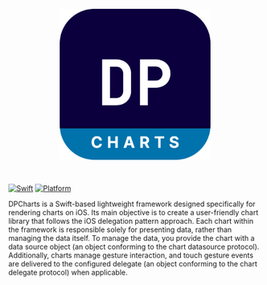 <p align="center">
<picture>
  <source media="(prefers-color-scheme: dark)" srcset="./Assets/DPChartsLogo.png" width="300">
  <img alt="logo" src="./Assets/DPChartsLogo.png" width="300">
</picture>
</p>

<br/>

[![Swift](https://img.shields.io/badge/Swift-5.7,_5.8-orange?style=rounded)](https://img.shields.io/badge/Swift-5.7,_5.8-Orange?style=rounded)
[![Platform](https://img.shields.io/badge/Platform-iOS-Blue?style=rounded)](https://img.shields.io/badge/Platform-iOS-Blue?style=rounded)

DPCharts is a Swift-based lightweight framework designed specifically for rendering charts on iOS. Its main objective is to create a user-friendly chart library that follows the iOS delegation pattern approach. Each chart within the framework is responsible solely for presenting data, rather than managing the data itself. To manage the data, you provide the chart with a data source object (an object conforming to the chart datasource protocol). Additionally, charts manage gesture interaction, and touch gesture events are delivered to the configured delegate (an object conforming to the chart delegate protocol) when applicable.
